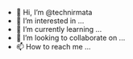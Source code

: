 - 👋 Hi, I’m @technirmata
- 👀 I’m interested in ...
- 🌱 I’m currently learning ...
- 💞️ I’m looking to collaborate on ...
- 📫 How to reach me ...

<!---
technirmata/technirmata is a ✨ special ✨ repository because its `README.md` (this file) appears on your GitHub profile.
You can click the Preview link to take a look at your changes.
--->
